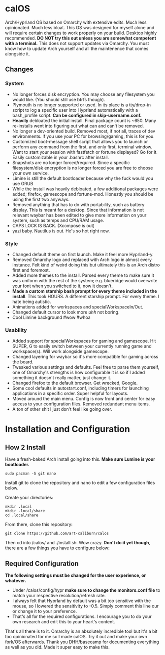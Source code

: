 # calOS
Arch/Hyprland OS based on Omarchy with extensive edits. Much less opinionated. Much less bloat. This OS was designed for myself alone and will require certain changes to work properly on your build. Desktop highly recommended. **DO NOT try this out unless you are somewhat competent with a terminal.** This does not support updates via Omarchy. You must know how to update Arch yourself and all the maintenence that comes alongside it.

## Changes

### System

* No longer forces disk encryption. You may choose any filesystem you would like. (You should still use btrfs though).
* Plymouth is no longer supported or used. In its place is a tty/drop-in script to log a specific user into Hyprland automatically with a bash_profile script. **Can be configured in skip-username.conf.**
* **Heavily** debloated the initial install. Final package count is ~650. Many re-installs went into figuring out what can and can't be removed.
* No longer a dev-oriented build. Removed most, if not all, traces of dev environments. If you use your PC for browsing/gaming, this is for you.
* Customized boot-message shell script that allows you to launch or perform any command from the first, and only first, terminal window. Want to start your session with fastfetch or fortune displayed? Go for it. Easily customizable in your .bashrc after install.
* Snapshots are no longer forced/required. Since a specific filesystem/disk encryption is no longer forced you are free to choose your own service.
* Limine is still the default bootloader because why the fuck would you use GRUB
* While the install was heavily debloated, a few additional packages were added; firefox, gamescope and fortune-mod. Honestly you should be using the first two anyways.
* Removed anything that has to do with portability, such as battery display. This is meant for a desktop. Since that information is not relevant waybar has been edited to give more information on your system, such as temps and CPU/RAM usage.
* CAPS LOCK IS BACK. (Xcompose is out)
* yazi baby. Nautilus is out. He's so hot right now.

### Style

* Changed default theme on first launch. Make it feel more Hyprland-y.
* Removed Omarchy logo and replaced with Arch logo in almost every instance. Felt kind of weird doing this but ultimately this is an Arch distro first and foremost.
* Added more themes to the install. Parsed every theme to make sure it was uniform with the rest of the system; e.g. blueridge would overwrite your font when you switched to it, now it doesn't.
* **Made a custom starship bash prompt for every theme included in the install**. This took HOURS. A different starship prompt. For every theme. I hate being autistic.
* Animations added for workspaces and specialWorkspaceIn/Out.
* Changed default cursor to look more _uhh_ not boring.
* Cool Limine background #wow #whoa

### Usability

* Added support for specialWorkspaces for gaming and gamescope. Hit SUPER, G to easily switch between your currently running game and workspace(s). Will work alongside gamescope.
* Changed layering for waybar so it's more compatible for gaming across the board.
* Tweaked various settings and defaults. Feel free to parse them yourself, one of Omarchy's strengths is how configurable it is so if I added something it doesn't really matter, just change it.
* Changed firefox to the default browser. Get wrecked, Google.
* Some cool defaults in autostart.conf, including timers for launching applications in a specific order. Super helpful for layouts.
* Moved around the main menu. Config is now front and center for easy access to your configuration files. Removed redundant menu items.
* A ton of other shit I just don't feel like going over.

# Installation and Configuration

## How 2 Install

Have a fresh-baked Arch install going into this. **Make sure Lumine is your bootloader.**
```
sudo pacman -S git nano
```
Install git to clone the repository and nano to edit a few configuration files below.

Create your directories:
```
mkdir .local
mkdir .local/share
cd .local/share
```

From there, clone this repository:

```
git clone https://github.com/art-caliburn/calos
```
Then cd into /calos/ and ./install.sh. Wow crazy. **Don't do it yet though**, there are a few things you have to configure below:

## Required Configuration

**The following settings must be changed for the user experience, or whatever.**

* Under /calos/config/hypr **make sure to change the monitors.conf file** to match your respective resolution/refresh rate.
* I always felt that Hyprland by default was a bit too sensitive with the mouse, so I lowered the sensitivity to -0.5. Simply comment this line our or change it to your preference.
* That's all for the required configurations. I encourage you to do your own research and edit this to your heart's content.


That's all there is to it. Omarchy is an absolutely incredible tool but it's a bit too opinionated for me so I made calOS. Try it out and make your own fork/OS afterwards. Thank you DHH/basecamp for documenting everything as well as you did. Made it super easy to make this.
